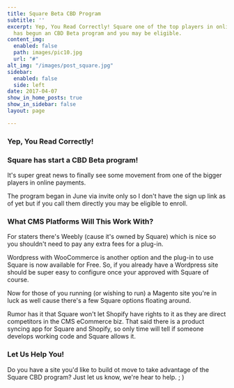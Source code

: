```yaml
---
title: Square Beta CBD Program
subtitle: ''
excerpt: Yep, You Read Correctly! Square one of the top players in online payments
  has begun an CBD Beta program and you may be eligible.
content_img:
  enabled: false
  path: images/pic10.jpg
  url: "#"
alt_img: "/images/post_square.jpg"
sidebar:
  enabled: false
  side: left
date: 2017-04-07
show_in_home_posts: true
show_in_sidebar: false
layout: page

---
```

### Yep, You Read Correctly!

### Square has start a CBD Beta program!

It's super great news to finally see some movement from one of the bigger players in online payments.

The program began in June via invite only so I don't have the sign up link as of yet but if you call them directly you may be eligible to enroll.

### What CMS Platforms Will This Work With?

For staters there's Weebly (cause it's owned by Square) which is nice so you shouldn't need to pay any extra fees for a plug-in.

Wordpress with WooCommerce is another option and the plug-in to use Square is now available for Free. So, if you already have a Wordpress site should be super easy to configure once your approved with Square of course.

Now for those of you running (or wishing to run) a Magento site you're in luck as well cause there's a few Square options floating around.

Rumor has it that Square won't let Shopify have rights to it as they are direct competitors in the CMS eCommerce biz.  That said there is a product syncing app for Square and Shopify, so only time will tell if someone develops working code and Square allows it.

### Let Us Help You!

Do you have a site you'd like to build ot move to take advantage of the Square CBD program? Just let us know, we're hear to help. ; )